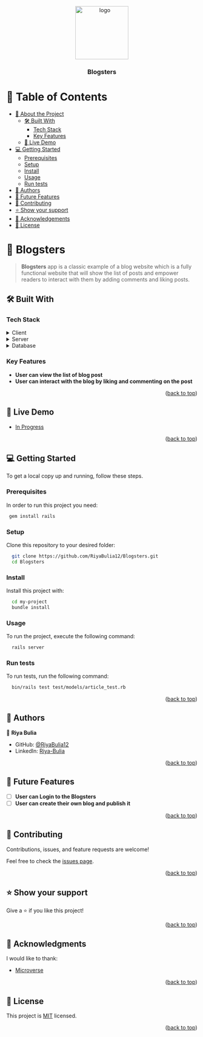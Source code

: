 <a name="readme-top"></a>

<div align="center">

  <img src="https://github.com/microverseinc/readme-template/blob/master/murple_logo.png" alt="logo" width="140"  height="auto" />
  <br/>

  <h3><b>Blogsters</b></h3>

</div>

<!-- TABLE OF CONTENTS -->

# 📗 Table of Contents

- [📖 About the Project](#about-project)
  - [🛠 Built With](#built-with)
    - [Tech Stack](#tech-stack)
    - [Key Features](#key-features)
  - [🚀 Live Demo](#live-demo)
- [💻 Getting Started](#getting-started)
  - [Prerequisites](#prerequisites)
  - [Setup](#setup)
  - [Install](#install)
  - [Usage](#usage)
  - [Run tests](#run-tests)
- [👥 Authors](#authors)
- [🔭 Future Features](#future-features)
- [🤝 Contributing](#contributing)
- [⭐️ Show your support](#support)
- [🙏 Acknowledgements](#acknowledgements)
- [📝 License](#license)

<!-- PROJECT DESCRIPTION -->

# 📖 Blogsters <a name="about-project"></a>

> **Blogsters** app is a classic example of a blog website which is a fully functional website that will show the list of posts and empower readers to interact with them by adding comments and liking posts.

## 🛠 Built With <a name="built-with"></a>

### Tech Stack <a name="tech-stack"></a>

<details>
  <summary>Client</summary>
  <ul>
    <li><a href="https://reactjs.org/">React.js</a></li>
  </ul>
</details>

<details>
  <summary>Server</summary>
  <ul>
    <li><a href="https://expressjs.com/">Express.js</a></li>
  </ul>
</details>

<details>
<summary>Database</summary>
  <ul>
    <li><a href="https://www.postgresql.org/">PostgreSQL</a></li>
  </ul>
</details>

### Key Features <a name="key-features"></a>

- **User can view the list of blog post**
- **User can interact with the blog by liking and commenting on the post**

<p align="right">(<a href="#readme-top">back to top</a>)</p>

## 🚀 Live Demo <a name="live-demo"></a>

- [In Progress](https://yourdeployedapplicationlink.com)

<p align="right">(<a href="#readme-top">back to top</a>)</p>

## 💻 Getting Started <a name="getting-started"></a>

To get a local copy up and running, follow these steps.

### Prerequisites

In order to run this project you need:
```sh
 gem install rails
```

### Setup

Clone this repository to your desired folder:

```sh
  git clone https://github.com/RiyaBulia12/Blogsters.git
  cd Blogsters
```

### Install

Install this project with:

```sh
  cd my-project
  bundle install
```

### Usage

To run the project, execute the following command:
```sh
  rails server
```

### Run tests

To run tests, run the following command:

```sh
  bin/rails test test/models/article_test.rb
```

<p align="right">(<a href="#readme-top">back to top</a>)</p>

## 👥 Authors <a name="authors"></a>

👤 **Riya Bulia**

- GitHub: [@RiyaBulia12](https://github.com/RiyaBulia12)
- LinkedIn: [Riya-Bulia](https://linkedin.com/in/riya-bulia)

<p align="right">(<a href="#readme-top">back to top</a>)</p>

## 🔭 Future Features <a name="future-features"></a>

- [ ] **User can Login to the Blogsters**
- [ ] **User can create their own blog and publish it**

<p align="right">(<a href="#readme-top">back to top</a>)</p>

## 🤝 Contributing <a name="contributing"></a>

Contributions, issues, and feature requests are welcome!

Feel free to check the [issues page](../../issues/).

<p align="right">(<a href="#readme-top">back to top</a>)</p>

## ⭐️ Show your support <a name="support"></a>

Give a ⭐️ if you like this project!

<p align="right">(<a href="#readme-top">back to top</a>)</p>

## 🙏 Acknowledgments <a name="acknowledgements"></a>

I would like to thank:
- [Microverse](https://github.com/microverseinc/curriculum-rails/blob/main/blog-app/sneak_peek_v1_1.md)

<p align="right">(<a href="#readme-top">back to top</a>)</p>

## 📝 License <a name="license"></a>

This project is [MIT](./LICENSE) licensed.

<p align="right">(<a href="#readme-top">back to top</a>)</p>
